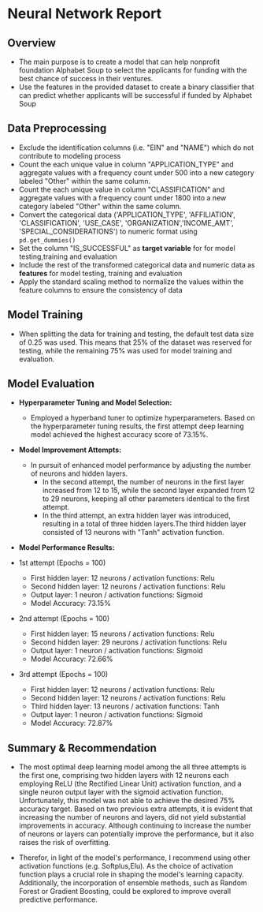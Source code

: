 # Neural Network Report


## Overview
* The main purpose is to create a model that can help nonprofit foundation Alphabet Soup to select the applicants for funding with the best chance of success in their ventures. 
* Use the features in the provided dataset to create a binary classifier that can predict whether applicants will be successful if funded by Alphabet Soup


## Data Preprocessing
* Exclude the identification columns (i.e. "EIN" and "NAME") which do not contribute to modeling process
* Count the each unique value in column "APPLICATION_TYPE" and aggregate values with a frequency count under 500 into a new category labeled "Other" within the same column.
* Count the each unique value in column "CLASSIFICATION" and aggregate values with a frequency count under 1800 into a new category labeled "Other" within the same column.
* Convert the categorical data ('APPLICATION_TYPE', 'AFFILIATION', 'CLASSIFICATION', 'USE_CASE',
       'ORGANIZATION','INCOME_AMT', 'SPECIAL_CONSIDERATIONS') to numeric format using `pd.get_dummies()`
* Set the column "IS_SUCCESSFUL" as **target variable** for for model testing,training and evaluation
* Include the rest of the transformed categorical data and numeric data as **features** for model testing, training and evaluation
* Apply the standard scaling method to normalize the values within the feature columns to ensure the consistency of data


## Model Training
* When splitting the data for training and testing, the default test data size of 0.25 was used. This means that 25% of the dataset was reserved for testing, while the remaining 75% was used for model training and evaluation.


## Model Evaluation
* **Hyperparameter Tuning and Model Selection:**
    * Employed a hyperband tuner to optimize hyperparameters. Based on the hyperparameter tuning results, the first attempt deep learning model achieved the highest accuracy score of 73.15%.
    
* **Model Improvement Attempts:**
    * In pursuit of enhanced model performance by adjusting the number of neurons and hidden layers.
        * In the second attempt, the number of neurons in the first layer increased from 12 to 15, while the second layer expanded from 12 to 29 neurons, keeping all other parameters identical to the first attempt.
        * In the third attempt, an extra hidden layer was introduced, resulting in a total of three hidden layers.The third hidden layer consisted of 13 neurons with "Tanh" activation function.
        
* **Model Performance Results:**
* 1st attempt (Epochs = 100)
    * First hidden layer: 12 neurons / activation functions: Relu
    * Second hidden layer: 12 neurons / activation functions: Relu
    * Output layer: 1 neuron / activation functions: Sigmoid
    * Model Accuracy: 73.15%
    
* 2nd attempt (Epochs = 100)
    * First hidden layer: 15 neurons / activation functions: Relu
    * Second hidden layer: 29 neurons / activation functions: Relu
    * Output layer: 1 neuron / activation functions: Sigmoid
    * Model Accuracy: 72.66%

* 3rd attempt (Epochs = 100)
    * First hidden layer: 12 neurons / activation functions: Relu
    * Second hidden layer: 12 neurons / activation functions: Relu
    * Third hidden layer: 13 neurons / activation functions: Tanh
    * Output layer: 1 neuron / activation functions: Sigmoid
    * Model Accuracy: 72.87%


## Summary & Recommendation
* The most optimal deep learning model among the all three attempts is the first one, comprising two hidden layers with 12 neurons each employing ReLU (the Rectified Linear Unit) activation function, and a single neuron output layer with the sigmoid activation function. Unfortunately, this model was not able to achieve the desired 75% accuracy target. Based on two previous extra attempts, it is evident that increasing the number of neurons and layers, did not yield substantial improvements in accuracy. Although continuing to increase the number of neurons or layers can potentially improve the performance, but it also raises the risk of overfitting. 

* Therefor, in light of the model's performance, I recommend using other activation functions (e.g. Softplus,Elu). As the choice of activation function plays a crucial role in shaping the model's learning capacity. Additionally, the incorporation of ensemble methods, such as Random Forest or Gradient Boosting, could be explored to improve overall predictive performance. 
